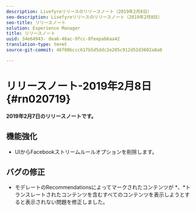 ```yaml
---
description: Livefyreリリースのリリースノート（2019年2月8日）
seo-description: Livefyreリリースのリリースノート（2019年2月8日）
seo-title: リリースノート
solution: Experience Manager
title: リリースノート
uuid: 34e64943- dea6-46ac-9fcc-8feepab6aa42
translation-type: tm+mt
source-git-commit: 46f00bccc617b5d5ddc2e205c912d52d3602a8a0

---
```



# リリースノート-2019年2月8日 {#rn020719}

**2019年2月7日のリリースノートです。**

## 機能強化

* UIからFacebookストリームルールオプションを削除します。

## バグの修正

* モデレートのRecommendationsによってマークされたコンテンツが *、*トランスレートされたコンテンツを含むすべてのコンテンツを表示しようとすると表示されない問題を修正しました。